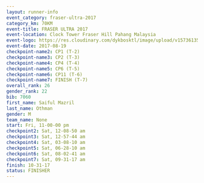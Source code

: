 ```yaml
---
layout: runner-info 
event_category: fraser-ultra-2017 
category_km: 70KM 
event-title: FRASER ULTRA 2017 
event-location: Clock Tower Fraser Hill Pahang Malaysia 
event-logo: https://res.cloudinary.com/dykbosktl/image/upload/v1573613535/Logo/logo_mfst7w.jpg 
event-date: 2017-08-19 
checkpoint-name2: CP1 (T-2) 
checkpoint-name3: CP2 (T-3) 
checkpoint-name4: CP4 (T-4) 
checkpoint-name5: CP6 (T-5) 
checkpoint-name6: CP11 (T-6) 
checkpoint-name7: FINISH (T-7) 
overall_rank: 26
gender_rank: 22
bib: 7060
first_name: Saiful Mazril
last_name: Othman
gender: M
team_name: None
start: Fri, 11-00-00 pm
checkpoint2: Sat, 12-08-50 am
checkpoint3: Sat, 12-57-44 am
checkpoint4: Sat, 03-08-10 am
checkpoint5: Sat, 06-28-10 am
checkpoint6: Sat, 08-02-41 am
checkpoint7: Sat, 09-31-17 am
finish: 10-31-17
status: FINISHER
---
```

